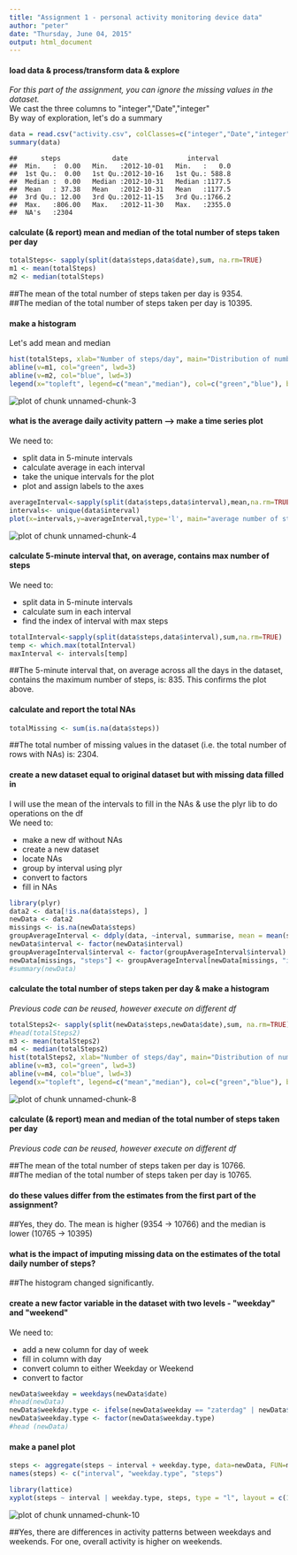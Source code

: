 ```yaml
---
title: "Assignment 1 - personal activity monitoring device data"
author: "peter"
date: "Thursday, June 04, 2015"
output: html_document
---
```

#### load data & process/transform data & explore
*For this part of the assignment, you can ignore the missing values in the dataset.*  
We cast the three columns to "integer","Date","integer"  
By way of exploration, let's do a summary


```r
data = read.csv("activity.csv", colClasses=c("integer","Date","integer"))
summary(data)
```

```
##      steps             date               interval     
##  Min.   :  0.00   Min.   :2012-10-01   Min.   :   0.0  
##  1st Qu.:  0.00   1st Qu.:2012-10-16   1st Qu.: 588.8  
##  Median :  0.00   Median :2012-10-31   Median :1177.5  
##  Mean   : 37.38   Mean   :2012-10-31   Mean   :1177.5  
##  3rd Qu.: 12.00   3rd Qu.:2012-11-15   3rd Qu.:1766.2  
##  Max.   :806.00   Max.   :2012-11-30   Max.   :2355.0  
##  NA's   :2304
```

#### calculate (& report) mean and median of the total number of steps taken per day  

```r
totalSteps<- sapply(split(data$steps,data$date),sum, na.rm=TRUE)
m1 <- mean(totalSteps)
m2 <- median(totalSteps)
```

##The mean of the total number of steps taken per day is 9354.  
##The median of the total number of steps taken per day is 10395.  

#### make a histogram  
Let's add mean and median  

```r
hist(totalSteps, xlab="Number of steps/day", main="Distribution of number of steps taken each day")
abline(v=m1, col="green", lwd=3)
abline(v=m2, col="blue", lwd=3)
legend(x="topleft", legend=c("mean","median"), col=c("green","blue"), bty="n", lwd=2)
```

![plot of chunk unnamed-chunk-3](figure/unnamed-chunk-3-1.png) 

#### what is the average daily activity pattern --> make a time series plot 

We need to:    
- split data in 5-minute intervals    
- calculate average in each interval  
- take the unique intervals for the plot  
- plot and assign labels to the axes  


```r
averageInterval<-sapply(split(data$steps,data$interval),mean,na.rm=TRUE)
intervals<- unique(data$interval)
plot(x=intervals,y=averageInterval,type='l', main="average number of steps taken, averaged across all days", xlab='intervals (5 minutes)',ylab='number of steps average')
```

![plot of chunk unnamed-chunk-4](figure/unnamed-chunk-4-1.png) 

#### calculate 5-minute interval that, on average, contains max number of steps

We need to:  
- split data in 5-minute intervals  
- calculate sum in each interval  
- find the index of interval with max steps


```r
totalInterval<-sapply(split(data$steps,data$interval),sum,na.rm=TRUE)
temp <- which.max(totalInterval)
maxInterval <- intervals[temp]
```

##The 5-minute interval that, on average across all the days in the dataset, contains the maximum number of steps, is: 835. This confirms the plot above.  

#### calculate and report the total NAs


```r
totalMissing <- sum(is.na(data$steps))
```

##The total number of missing values in the dataset (i.e. the total number of rows with NAs) is: 2304.

#### create a new dataset equal to  original dataset but with  missing data filled in  
I will use the mean of the intervals to fill in the NAs & use the plyr lib to do operations on the df  
We need to:   
- make a new df without NAs  
- create a new dataset  
- locate NAs  
- group by interval using plyr  
- convert to factors  
- fill in NAs  


```r
library(plyr)
data2 <- data[!is.na(data$steps), ]
newData <- data2
missings <- is.na(newData$steps)
groupAverageInterval <- ddply(data, ~interval, summarise, mean = mean(steps))
newData$interval <- factor(newData$interval)
groupAverageInterval$interval <- factor(groupAverageInterval$interval)
newData[missings, "steps"] <- groupAverageInterval[newData[missings, "interval"], "mean"]
#summary(newData)
```

#### calculate the total number of steps taken per day & make a histogram
*Previous code can be reused, however execute on different df*  

```r
totalSteps2<- sapply(split(newData$steps,newData$date),sum, na.rm=TRUE)
#head(totalSteps2)
m3 <- mean(totalSteps2)
m4 <- median(totalSteps2)
hist(totalSteps2, xlab="Number of steps/day", main="Distribution of number of steps taken each day")
abline(v=m3, col="green", lwd=3)
abline(v=m4, col="blue", lwd=3)
legend(x="topleft", legend=c("mean","median"), col=c("green","blue"), bty="n", lwd=2)
```

![plot of chunk unnamed-chunk-8](figure/unnamed-chunk-8-1.png) 

#### calculate (& report) mean and median of the total number of steps taken per day

*Previous code can be reused, however execute on different df*  

##The mean of the total number of steps taken per day is 10766.  
##The median of the total number of steps taken per day is 10765.  

#### do these values differ from the estimates from the first part of the assignment? 
##Yes, they do. The mean is higher (9354 -> 10766) and the median is lower (10765 -> 10395)  
#### what is the impact of imputing missing data on the estimates of the total daily number of steps?
##The histogram changed significantly.

#### create a new factor variable in the dataset with two levels - "weekday" and "weekend"
We need to:  
- add a new column for day of week  
- fill in column with day  
- convert column to either Weekday or Weekend  
- convert  to factor  


```r
newData$weekday = weekdays(newData$date)
#head(newData)
newData$weekday.type <- ifelse(newData$weekday == "zaterdag" | newData$weekday == "zondag", "Weekend", "Weekday")
newData$weekday.type <- factor(newData$weekday.type)
#head (newData)
```

#### make a panel plot


```r
steps <- aggregate(steps ~ interval + weekday.type, data=newData, FUN=mean)
names(steps) <- c("interval", "weekday.type", "steps")

library(lattice)
xyplot(steps ~ interval | weekday.type, steps, type = "l", layout = c(1, 2))
```

![plot of chunk unnamed-chunk-10](figure/unnamed-chunk-10-1.png) 

##Yes, there are  differences in activity patterns between weekdays and weekends. For one, overall activity is higher on weekends.
